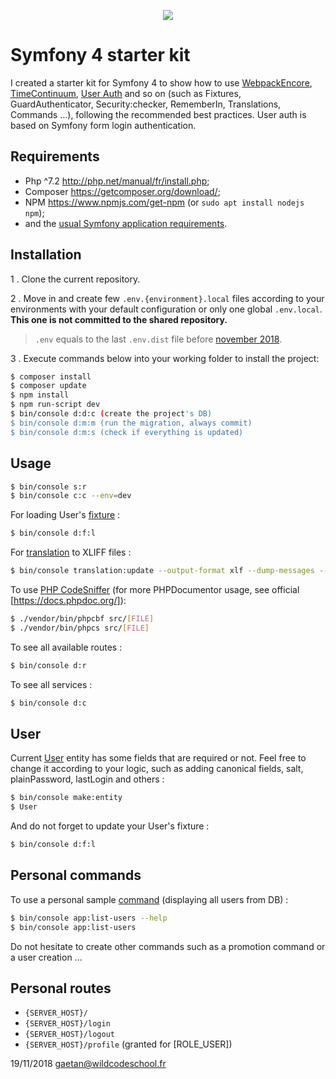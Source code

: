 <p align="center"><a href="https://symfony.com" target="_blank">
    <img src="https://symfony.com/logos/symfony_black_02.svg">
</a></p>

Symfony 4 starter kit
=====================

I created a starter kit for Symfony 4 to show how to use [WebpackEncore][1], [TimeContinuum][2], [User Auth][3]
and so on (such as Fixtures, GuardAuthenticator, Security:checker, RememberIn, Translations, Commands ...),
following the recommended best practices.
User auth is based on Symfony form login authentication.

Requirements
------------

  * Php ^7.2    http://php.net/manual/fr/install.php;
  * Composer    https://getcomposer.org/download/;
  * NPM         https://www.npmjs.com/get-npm (or `sudo apt install nodejs npm`);
  * and the [usual Symfony application requirements][4].

Installation
------------

1 . Clone the current repository.

2 . Move in and create few `.env.{environment}.local` files according to your environments with your default configuration
or only one global `.env.local`. **This one is not committed to the shared repository.**
 
> `.env` equals to the last `.env.dist` file before [november 2018][5].

3 . Execute commands below into your working folder to install the project:

```bash
$ composer install
$ composer update
$ npm install
$ npm run-script dev
$ bin/console d:d:c (create the project's DB)
$ bin/console d:m:m (run the migration, always commit)
$ bin/console d:m:s (check if everything is updated)
```

Usage
-----

```bash
$ bin/console s:r
$ bin/console c:c --env=dev
```

For loading User's [fixture][6] :
```bash
$ bin/console d:f:l
```

For [translation][7] to XLIFF files :
```bash
$ bin/console translation:update --output-format xlf --dump-messages --force en
```

To use [PHP CodeSniffer][8] (for more PHPDocumentor usage, see official [https://docs.phpdoc.org/]):

```bash
$ ./vendor/bin/phpcbf src/[FILE]
$ ./vendor/bin/phpcs src/[FILE]
```

To see all available routes :
```bash
$ bin/console d:r
```

To see all services :
```bash
$ bin/console d:c
```

User
-----

Current [User][9] entity has some fields that are required or not.
Feel free to change it according to your logic, such as adding canonical fields, salt, plainPassword, lastLogin and others : 
```bash
$ bin/console make:entity
$ User
```

And do not forget to update your User's fixture :
```bash
$ bin/console d:f:l
```

Personal commands
-----
To use a personal sample [command][10] (displaying all users from DB) :
```bash
$ bin/console app:list-users --help
$ bin/console app:list-users
```
Do not hesitate to create other commands such as a promotion command or a user creation ...

Personal routes
-----
- `{SERVER_HOST}/`
- `{SERVER_HOST}/login`
- `{SERVER_HOST}/logout`
- `{SERVER_HOST}/profile` (granted for [ROLE_USER])

[1]: https://symfony.com/doc/current/frontend.html
[2]: https://github.com/Innmind/TimeContinuum
[3]: https://symfony.com/doc/current/security/form_login_setup.html
[4]: https://symfony.com/doc/current/reference/requirements.html
[5]: https://symfony.com/doc/current/configuration.html#the-env-file-environment-variables
[6]: https://symfony.com/doc/current/doctrine.html#doctrine-fixtures
[7]: https://symfony.com/doc/current/translation.html
[8]: https://github.com/squizlabs/PHP_CodeSniffer
[9]: https://symfony.com/doc/current/security.html
[10]: https://symfony.com/doc/current/console.html

19/11/2018 gaetan@wildcodeschool.fr
